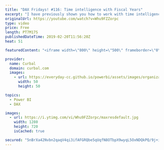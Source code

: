 ```yaml
---
title: "DAX Fridays! #116: Time intelligence with Fiscal Years"
excerpt: "I have previously shown you how to work with time intelligence functions using a standard calendar, but how do you do it with Fiscal Calendars? Let's take a look at that. #powerbi #DAX #daxfridays #curbal #timeintelligence  If you have missed the previous videos, here you have one of them: https://youtu.be/5WGOTsYngCI"
originalUrl: https://youtube.com/watch?v=Whu9FZZorpc
type: video
price: Free
length: PT7M17S
publishedDateTime: 2019-02-20T11:56:20Z
heat: 51

featuredContent: "<iframe width=\"800\" height=\"500\" frameborder=\"0\" src=\"https://www.youtube.com/embed/Whu9FZZorpc\" allow=\"accelerometer; autoplay; encrypted-media; gyroscope; picture-in-picture\" allowfullscreen></iframe>"

provider:
  name: Curbal
  domain: curbal.com
  images:
    - url: https://everyday-cc.github.io/powerbi/assets/images/organizations/curbal.com-50x50.jpg
      width: 50
      height: 50

topics:
  - Power BI
  - DAX

images:
  - url: https://i.ytimg.com/vi/Whu9FZZorpc/maxresdefault.jpg
    width: 1280
    height: 720
    isCached: true

secured: "5nBrXa42Nvbn2qaqV4qi3ifAFGRQbe5qUqfN8OTbpX9wyqL5OxNDQkPQ/9j+icI+XHOd/1+SRbmWFN92zKc+EhHSEyhKRCZotjjGJhtVXUrkD9BwAR3OKt1seW//d6YHsxwv66mzRnMii01a+flEbukTpY8R/PQC8MVe8oql4Wug9MaoRVNR02m0uUgpTgTl8Ld9kdxaYwp8E9dQZreTw0srGVFeHZdKd+VRK/FPNpOmGA11KkxkPTgJGpGo5mIpFJKm2QEKDOP4C9/nG5o5FUMXMgpIXTQQEU4CC7L2RK54+E9mqMyNhwhU9nIDKwCgBKvuUiR91Pi5l7GShTySyoLWTTOGdnrnQbevCa3eMUB8kzGFfNqJq+vmflxfph5aK3f0M/O1/5YK51BFWNsNEFDyU1KWXrRjZfK3t2GXkaI=;UePcDamzZT1Rer/dNtCYqQ=="
---
```


